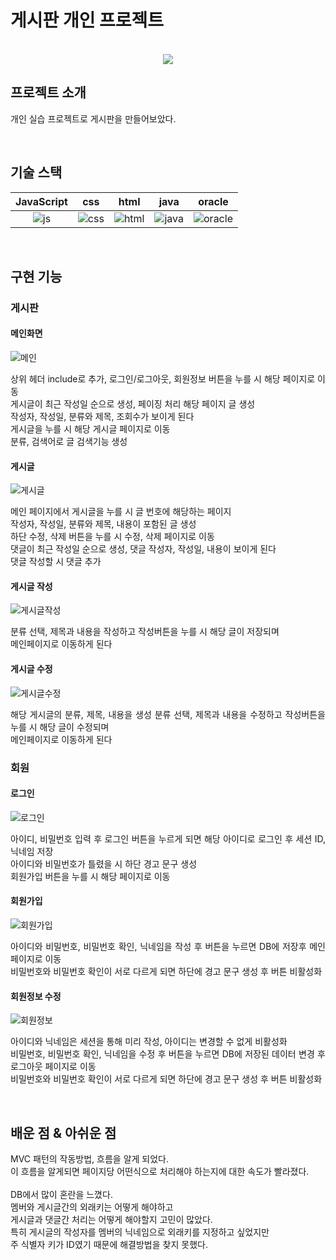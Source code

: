 # 게시판 개인 프로젝트

<p align="center">
  <br>
  <img src="./image/sample/logo-sample.jpeg">
  <br>
</p>

## 프로젝트 소개

<p align="justify">
개인 실습 프로젝트로 게시판을 만들어보았다.
</p>

<br>

## 기술 스택

| JavaScript |    css    |   html   |  java   |   oracle  |
| :--------: | :-------: | :------: | :-----: | :-------: |
|   ![js]    |   ![css]  | ![html]  | ![java] | ![oracle] |

<br>

## 구현 기능

### 게시판

#### 메인화면
![메인]
<p align="justify">
  상위 헤더 include로 추가, 로그인/로그아웃, 회원정보 버튼을 누를 시 해당 페이지로 이동 <br>
  게시글이 최근 작성일 순으로 생성, 페이징 처리 해당 페이지 글 생성 <br>
  작성자, 작성일, 분류와 제목, 조회수가 보이게 된다 <br>
  게시글을 누를 시 해당 게시글 페이지로 이동 <br>
  분류, 검색어로 글 검색기능 생성
</p>

#### 게시글
![게시글]
<p align="justify">
  메인 페이지에서 게시글을 누를 시 글 번호에 해당하는 페이지 <br>
  작성자, 작성일, 분류와 제목, 내용이 포함된 글 생성 <br>
  하단 수정, 삭제 버튼을 누를 시 수정, 삭제 페이지로 이동 <br>
  댓글이 최근 작성일 순으로 생성, 댓글 작성자, 작성일, 내용이 보이게 된다 <br>
  댓글 작성할 시 댓글 추가
</p>

#### 게시글 작성
![게시글작성]
<p align="justify">
  분류 선택, 제목과 내용을 작성하고 작성버튼을 누를 시 해당 글이 저장되며 <br>
  메인페이지로 이동하게 된다
</p>

#### 게시글 수정
![게시글수정]
<p align="justify">
  해당 게시글의 분류, 제목, 내용을 생성
  분류 선택, 제목과 내용을 수정하고 작성버튼을 누를 시 해당 글이 수정되며 <br>
  메인페이지로 이동하게 된다
</p>

### 회원

#### 로그인
![로그인]
<p align="justify">
  아이디, 비밀번호 입력 후 로그인 버튼을 누르게 되면 해당 아이디로 로그인 후 세션 ID, 닉네임 저장 <br>
  아이디와 비밀번호가 틀렸을 시 하단 경고 문구 생성 <br>
  회원가입 버튼을 누를 시 해당 페이지로 이동
</p>

#### 회원가입
![회원가입]
<p align="justify">
  아이디와 비밀번호, 비밀번호 확인, 닉네임을 작성 후 버튼을 누르면 DB에 저장후 메인페이지로 이동 <br>
  비밀번호와 비밀번호 확인이 서로 다르게 되면 하단에 경고 문구 생성 후 버튼 비활성화
</p>

#### 회원정보 수정
![회원정보]
<p align="justify">
  아이디와 닉네임은 세션을 통해 미리 작성, 아이디는 변경할 수 없게 비활성화 <br>
  비밀번호, 비밀번호 확인, 닉네임을 수정 후 버튼을 누르면 DB에 저장된 데이터 변경 후 로그아웃 페이지로 이동 <br>
  비밀번호와 비밀번호 확인이 서로 다르게 되면 하단에 경고 문구 생성 후 버튼 비활성화
</p>

<br>

## 배운 점 & 아쉬운 점

<p align="justify">
  MVC 패턴의 작동방법, 흐름을 알게 되었다. <br>
  이 흐름을 알게되면 페이지당 어떤식으로 처리해야 하는지에 대한 속도가 빨라졌다. <br>
  <br>
  DB에서 많이 혼란을 느꼈다. <br>
  멤버와 게시글간의 외래키는 어떻게 해야하고 <br>
  게시글과 댓글간 처리는 어떻게 해야할지 고민이 많았다. <br>
  특히 게시글의 작성자를 멤버의 닉네임으로 외래키를 지정하고 싶었지만 <br>
  주 식별자 키가 ID였기 때문에 해결방법을 찾지 못했다.
</p>

<!-- Stack Icon Refernces -->

[js]: image/stack/javascript.svg
[css]: image/stack/css.svg
[html]: image/stack/html.svg
[java]: image/stack/java.png
[oracle]: image/stack/oracle.png

<!-- Sample Refernces -->

[게시글]: /image/sample/게시글.png
[게시글수정]: image/sample/게시글수정.png
[게시글작성]: image/sample/게시글작성.png
[로그인]: image/sample/로그인.png
[메인]: image/sample/메인.png
[회원가입]: image/sample/회원가입.png
[회원정보]: image/sample/회원정보.png

